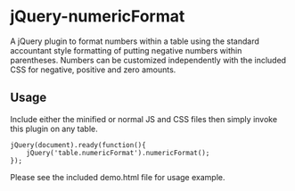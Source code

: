 jQuery-numericFormat
====================

A jQuery plugin to format numbers within a table using the standard accountant
style formatting of putting negative numbers within parentheses. Numbers can be
customized independently with the included CSS for negative, positive and zero
amounts.

Usage
-----

Include either the minified or normal JS and CSS files then simply invoke this
plugin on any table.

    jQuery(document).ready(function(){
        jQuery('table.numericFormat').numericFormat();
    });

Please see the included demo.html file for usage example.
